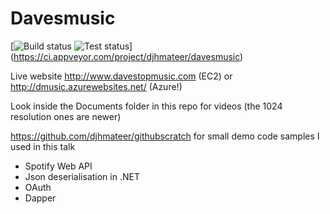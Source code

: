 # Davesmusic
[![Build status](https://ci.appveyor.com/api/projects/status/pdi7o9u020m1ag7i?svg=true)
![Test status](http://teststatusbadge.azurewebsites.net/api/status/djhmateer/davesmusic)]
(https://ci.appveyor.com/project/djhmateer/davesmusic)

Live website http://www.davestopmusic.com (EC2) or
 http://dmusic.azurewebsites.net/ (Azure!)

Look inside the Documents folder in this repo for videos (the 1024 resolution ones are newer)

https://github.com/djhmateer/githubscratch for small demo code samples I used in this talk

- Spotify Web API
- Json deserialisation in .NET
- OAuth
- Dapper
